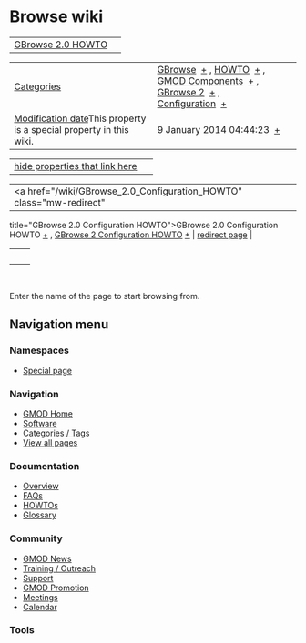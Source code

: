 



<span id="top"></span>




# <span dir="auto">Browse wiki</span>






|                                                                  |     |
|------------------------------------------------------------------|-----|
| [GBrowse 2.0 HOWTO](/wiki/GBrowse_2.0_HOWTO "GBrowse 2.0 HOWTO") |     |

|  |  |
|----|----|
| [Categories](/wiki/Special%3ACategories "Special%3ACategories") | <span class="smwb-value">[GBrowse](/wiki/Category%3AGBrowse "Category%3AGBrowse")  <span class="smwsearch">[+](/wiki/Special%3ASearchByProperty/GBrowse "Special%3ASearchByProperty/GBrowse")</span></span> , <span class="smwb-value">[HOWTO](/wiki/Category%3AHOWTO "Category%3AHOWTO")  <span class="smwsearch">[+](/wiki/Special%3ASearchByProperty/HOWTO "Special%3ASearchByProperty/HOWTO")</span></span> , <span class="smwb-value">[GMOD Components](/wiki/Category%3AGMOD_Components "Category%3AGMOD Components")  <span class="smwsearch">[+](/wiki/Special%3ASearchByProperty/GMOD-20Components "Special%3ASearchByProperty/GMOD-20Components")</span></span> , <span class="smwb-value">[GBrowse 2](/wiki/Category%3AGBrowse_2 "Category%3AGBrowse 2")  <span class="smwsearch">[+](/wiki/Special%3ASearchByProperty/GBrowse-202 "Special%3ASearchByProperty/GBrowse-202")</span></span> , <span class="smwb-value">[Configuration](/wiki/Category%3AConfiguration "Category%3AConfiguration")  <span class="smwsearch">[+](/wiki/Special%3ASearchByProperty/Configuration "Special%3ASearchByProperty/Configuration")</span></span> |
| <span class="smw-highlighter" data-type="1" state="inline" data-title="Property"><span class="smwbuiltin">[Modification date](/wiki/Property:Modification_date "Property:Modification date")</span><span class="smwttcontent">This property is a special property in this wiki.</span></span> | <span class="smwb-value">9 January 2014 04:44:23  <span class="smwsearch">[+](/wiki/Special%3ASearchByProperty/Modification-20date/9-20January-202014-2004:44:23 "Special%3ASearchByProperty/Modification-20date/9-20January-202014-2004:44:23")</span></span> |

<span id="smw_browse_incoming"></span>

|  |  |
|----|----|
| [hide properties that link here](/mediawiki/index.php?title=Special:Browse&offset=0&dir=out&article=GBrowse+2.0+HOWTO)  |  |

|  |  |
|----|----|
| <span class="smwb-ivalue"><a href="/wiki/GBrowse_2.0_Configuration_HOWTO" class="mw-redirect"
title="GBrowse 2.0 Configuration HOWTO">GBrowse 2.0 Configuration
HOWTO</a> <span class="smwbrowse">[+](/wiki/Special%253ABrowse/GBrowse-202.0-20Configuration-20HOWTO "Special%253ABrowse/GBrowse-202.0-20Configuration-20HOWTO")</span></span> , <span class="smwb-ivalue"><a href="/wiki/GBrowse_2_Configuration_HOWTO" class="mw-redirect"
title="GBrowse 2 Configuration HOWTO">GBrowse 2 Configuration HOWTO</a> <span class="smwbrowse">[+](/wiki/Special%253ABrowse/GBrowse-202-20Configuration-20HOWTO "Special%253ABrowse/GBrowse-202-20Configuration-20HOWTO")</span></span> | [redirect page](/wiki/Special:ListRedirects "Special:ListRedirects") |

|     |     |
|-----|-----|
|     |     |

 

Enter the name of the page to start browsing from.  








## Navigation menu



### Namespaces

- <span id="ca-nstab-special">[Special
  page](/wiki/Special%253ABrowse/GBrowse_2.0_HOWTO "This is a special page, you cannot edit the page itself")</span>






### Navigation



- <span id="n-GMOD-Home">[GMOD Home](/wiki/Main_Page)</span>
- <span id="n-Software">[Software](/wiki/GMOD_Components)</span>
- <span id="n-Categories-.2F-Tags">[Categories /
  Tags](/wiki/Categories)</span>
- <span id="n-View-all-pages">[View all
  pages](/wiki/Special:AllPages)</span>




### Documentation



- <span id="n-Overview">[Overview](/wiki/Overview)</span>
- <span id="n-FAQs">[FAQs](/wiki/Category%3AFAQ)</span>
- <span id="n-HOWTOs">[HOWTOs](/wiki/Category%3AHOWTO)</span>
- <span id="n-Glossary">[Glossary](/wiki/Glossary)</span>




### Community



- <span id="n-GMOD-News">[GMOD News](/wiki/GMOD_News)</span>
- <span id="n-Training-.2F-Outreach">[Training /
  Outreach](/wiki/Training_and_Outreach)</span>
- <span id="n-Support">[Support](/wiki/Support)</span>
- <span id="n-GMOD-Promotion">[GMOD
  Promotion](/wiki/GMOD_Promotion)</span>
- <span id="n-Meetings">[Meetings](/wiki/Meetings)</span>
- <span id="n-Calendar">[Calendar](/wiki/Calendar)</span>




### Tools












<!-- -->




